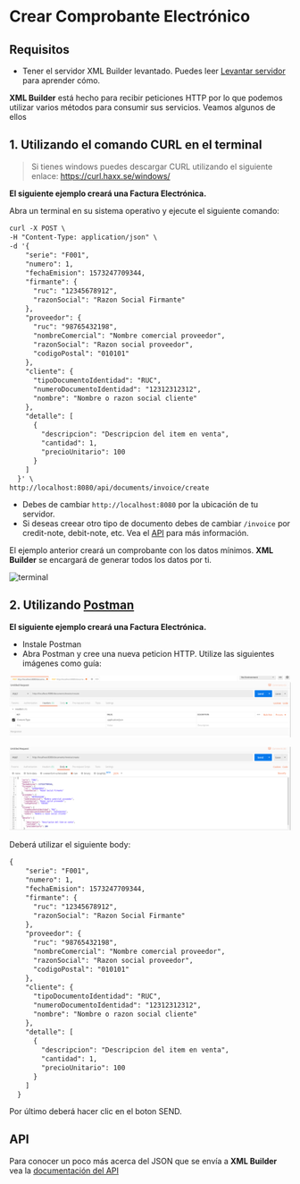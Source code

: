 # Crear Comprobante Electrónico
## Requisitos
- Tener el servidor XML Builder levantado. Puedes leer [Levantar servidor](INSTALAR_CONFIGURAR.md) para aprender cómo.

**XML Builder** está hecho para recibir peticiones HTTP por lo que podemos utilizar varios métodos para consumir sus servicios.
Veamos algunos de ellos

## 1. Utilizando el comando CURL en el terminal
> Si tienes windows puedes descargar CURL utilizando el siguiente enlace: https://curl.haxx.se/windows/

**El siguiente ejemplo creará una Factura Electrónica.**

Abra un terminal en su sistema operativo y ejecute el siguiente comando:

```
curl -X POST \
-H "Content-Type: application/json" \
-d '{
    "serie": "F001",
    "numero": 1,
    "fechaEmision": 1573247709344,
    "firmante": {
      "ruc": "12345678912",
      "razonSocial": "Razon Social Firmante"
    },
    "proveedor": {
      "ruc": "98765432198",
      "nombreComercial": "Nombre comercial proveedor",
      "razonSocial": "Razon social proveedor",
      "codigoPostal": "010101"
    },
    "cliente": {
      "tipoDocumentoIdentidad": "RUC",
      "numeroDocumentoIdentidad": "12312312312",
      "nombre": "Nombre o razon social cliente"
    },
    "detalle": [
      {
        "descripcion": "Descripcion del item en venta",
        "cantidad": 1,
        "precioUnitario": 100
      }
    ]
  }' \
http://localhost:8080/api/documents/invoice/create
```

- Debes de cambiar `http://localhost:8080` por la ubicación de tu servidor.
- Si deseas creear otro tipo de documento debes de cambiar `/invoice` por credit-note, debit-note, etc. Vea el [API](https://app.swaggerhub.com/apis-docs/project-openubl/xml-builder) para más información.

El ejemplo anterior creará un comprobante con los datos mínimos. **XML Builder** se encargará de generar todos los datos por ti.

![terminal](../images/curl.gif)


## 2. Utilizando [Postman](https://www.getpostman.com/)
**El siguiente ejemplo creará una Factura Electrónica.**

- Instale Postman
- Abra Postman y cree una nueva peticion HTTP. Utilize las siguientes imágenes como guía:

![Postman Headers](../images/postman_headers.png)

![Postman Body](../images/postman_body.png)

Deberá utilizar el siguiente body:

```
{
    "serie": "F001",
    "numero": 1,
    "fechaEmision": 1573247709344,
    "firmante": {
      "ruc": "12345678912",
      "razonSocial": "Razon Social Firmante"
    },
    "proveedor": {
      "ruc": "98765432198",
      "nombreComercial": "Nombre comercial proveedor",
      "razonSocial": "Razon social proveedor",
      "codigoPostal": "010101"
    },
    "cliente": {
      "tipoDocumentoIdentidad": "RUC",
      "numeroDocumentoIdentidad": "12312312312",
      "nombre": "Nombre o razon social cliente"
    },
    "detalle": [
      {
        "descripcion": "Descripcion del item en venta",
        "cantidad": 1,
        "precioUnitario": 100
      }
    ]
  }
```

Por último deberá hacer clic en el boton SEND.

## API
Para conocer un poco más acerca del JSON que se envía a **XML Builder** vea la [documentación del API](https://app.swaggerhub.com/apis-docs/project-openubl/xml-builder)
